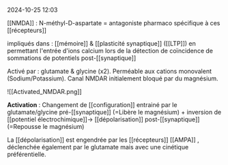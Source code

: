 2024-10-25 12:03

[[NMDA]] : N-méthyl-D-aspartate = antagoniste pharmaco spécifique à ces [[récepteurs]]  

impliqués dans : [[mémoire]] & [[plasticité synaptique]] ([[LTP]])  en permettant l'entrée d'ions calcium lors de la détection de coïncidence de sommations de potentiels post-[[synaptique]]

Activé par : glutamate & glycine (x2).
Perméable aux cations monovalent (Sodium/Potassium).
Canal NMDAR initialement bloqué par du magnésium.

![[Activated_NMDAR.png]]

**Activation** : Changement de [[configuration]] entrainé par le glutamate/glycine pré-[[synaptique]] (=Libère le magnésium) + inversion de [[potentiel électrochimique]]-> [[dépolarisation]] post-[[synaptique]] (=Repousse le magnésium)

La [[dépolarisation]] est engendrée par les [[récepteurs]] [[AMPA]] , déclenchée également par le glutamate mais avec une cinétique préférentielle. 
